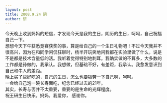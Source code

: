 ```yaml
---
layout: post
title: 2008.9.24 阴
author: 研
---
```

今天晚上收到妈妈的短信，才发现今天是我的生日，阴历的生日，呵呵，自己祝福自己一下。  
想想今天下午获悉竞赛获奖的事，算是给自己的一个生日礼物吧！不过今天我并不很高兴，因为在和同学闲侃狂聊时，杨半开玩笑地问我都在实验里做了什么，说是不是都是技术含量低的活。我听着觉得特别地刺耳。我确实做的不算多，大多数的工作都是孙做的，我承认。我想做，但基础不好，有差距，我承认。我愈发意识到自己和牛人的差距。  
晚上买了些好吃的，自己的生日，怎么也要犒劳一下自己啊，呵呵。  
一会给自己泡一碗长寿面吃，纪念已经过去的21年。  
其实，长寿与否并不太重要，重要的是生命的光辉程度。  
祝王研生日快乐。妈妈，我爱你， 感谢你。 